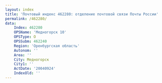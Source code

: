 ```yaml
---
layout: index
title: 'Почтовый индекс 462280: отделение почтовой связи Почты России'
permalink: /462280/
data:
    Index: 462280
    OPSName: 'Медногорск 10'
    OPSType: О
    OPSSubm: 462240
    Region: 'Оренбургская область'
    Autonom: ''
    Area: ''
    City: Медногорск
    City1: ''
    ActDate: '20040924'
    IndexOld: ''
---
```

